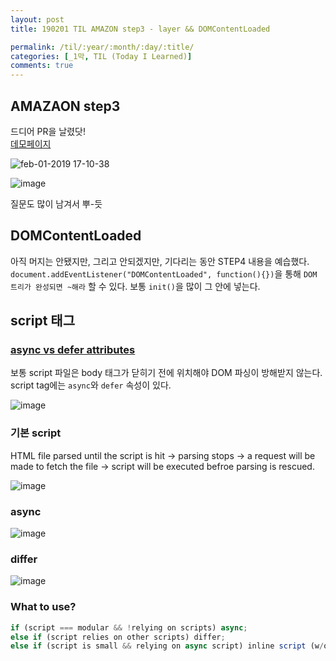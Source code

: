 ```yaml
---
layout: post
title: 190201 TIL AMAZON step3 - layer && DOMContentLoaded

permalink: /til/:year/:month/:day/:title/
categories: [_1막, TIL (Today I Learned)]
comments: true
---
```


## **AMAZAON step3**  

드디어 PR을 날렸닷!  
[데모페이지](https://developersoom.github.io/javascript-amazon/)
 
![feb-01-2019 17-10-38](https://user-images.githubusercontent.com/40848630/52110555-58be2a00-2644-11e9-8ab3-61b3655aae22.gif)

![image](https://user-images.githubusercontent.com/40848630/52110611-80ad8d80-2644-11e9-9c6b-3f8e50c2365b.png)

질문도 많이 남겨서 뿌-듯


## **DOMContentLoaded** 

아직 머지는 안됐지만, 그리고 안되겠지만, 기다리는 동안 STEP4 내용을 예습했다.
`document.addEventListener("DOMContentLoaded", function(){})`을 통해 `DOM 트리가 완성되면 ~해라` 할 수 있다. 보통 `init()`을 많이 그 안에 넣는다.


## **script 태그**

### [async vs defer attributes](https://www.growingwiththeweb.com/2014/02/async-vs-defer-attributes.html)  

보통 script 파일은 body 태그가 닫히기 전에 위치해야 DOM 파싱이 방해받지 않는다. script tag에는 `async`와 `defer` 속성이 있다.  

![image](https://user-images.githubusercontent.com/40848630/52111856-40e8a500-2648-11e9-9dc4-54729522d15c.png)


### **기본 script**
HTML file parsed until the script is hit -> parsing stops -> a request will be made to fetch the file -> script will be executed befroe parsing is rescued.

![image](https://user-images.githubusercontent.com/40848630/52111885-4fcf5780-2648-11e9-89d5-15391a392068.png)


### **async** 

![image](https://user-images.githubusercontent.com/40848630/52111904-637abe00-2648-11e9-81de-1eb47354741c.png)

### **differ**

![image](https://user-images.githubusercontent.com/40848630/52111988-96bd4d00-2648-11e9-8878-344eb6d56f4b.png)

### **What to use?**

```js
if (script === modular && !relying on scripts) async;  
else if (script relies on other scripts) differ;  
else if (script is small && relying on async script) inline script (w/o attributes above the async scripts)
```
